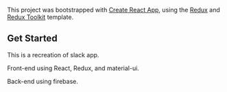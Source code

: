 This project was bootstrapped with [Create React App](https://github.com/facebook/create-react-app), using the [Redux](https://redux.js.org/) and [Redux Toolkit](https://redux-toolkit.js.org/) template.

## Get Started

This is a recreation of slack app.

Front-end using React, Redux, and material-ui.

Back-end using firebase.
